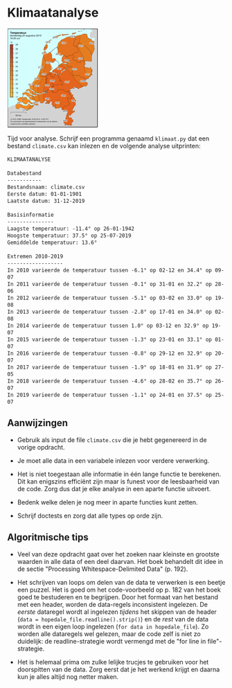 # Klimaatanalyse

![](../eca2csv/temperature.png)

Tijd voor analyse. Schrijf een programma genaamd `klimaat.py` dat een bestand `climate.csv` kan inlezen en de volgende analyse uitprinten:

    KLIMAATANALYSE

    Databestand
    -----------
    Bestandsnaam: climate.csv
    Eerste datum: 01-01-1901
    Laatste datum: 31-12-2019

    Basisinformatie
    ---------------
    Laagste temperatuur: -11.4° op 26-01-1942
    Hoogste temperatuur: 37.5° op 25-07-2019
    Gemiddelde temperatuur: 13.6°

    Extremen 2010-2019
    ------------------
    In 2010 varieerde de temperatuur tussen -6.1° op 02-12 en 34.4° op 09-07
    In 2011 varieerde de temperatuur tussen -0.1° op 31-01 en 32.2° op 28-06
    In 2012 varieerde de temperatuur tussen -5.1° op 03-02 en 33.0° op 19-08
    In 2013 varieerde de temperatuur tussen -2.8° op 17-01 en 34.0° op 02-08
    In 2014 varieerde de temperatuur tussen 1.0° op 03-12 en 32.9° op 19-07
    In 2015 varieerde de temperatuur tussen -1.3° op 23-01 en 33.1° op 01-07
    In 2016 varieerde de temperatuur tussen -0.8° op 29-12 en 32.9° op 20-07
    In 2017 varieerde de temperatuur tussen -1.9° op 18-01 en 31.9° op 27-05
    In 2018 varieerde de temperatuur tussen -4.6° op 28-02 en 35.7° op 26-07
    In 2019 varieerde de temperatuur tussen -1.1° op 24-01 en 37.5° op 25-07

## Aanwijzingen

- Gebruik als input de file `climate.csv` die je hebt gegenereerd in de vorige opdracht.

- Je moet alle data in een variabele inlezen voor verdere verwerking.

- Het is niet toegestaan alle informatie in één lange functie te berekenen. Dit kan enigszins efficiënt zijn maar is funest voor de leesbaarheid van de code. Zorg dus dat je elke analyse in een aparte functie uitvoert.

- Bedenk welke delen je nog meer in aparte functies kunt zetten.

- Schrijf doctests en zorg dat alle types op orde zijn.

## Algoritmische tips

- Veel van deze opdracht gaat over het zoeken naar kleinste en grootste waarden in alle data of een deel daarvan. Het boek behandelt dit idee in de sectie "Processing Whitespace-Delimited Data" (p. 192).

- Het schrijven van loops om delen van de data te verwerken is een beetje een puzzel. Het is goed om het code-voorbeeld op p. 182 van het boek goed te bestuderen en te begrijpen. Door het formaat van het bestand met een header, worden de data-regels inconsistent ingelezen. De *eerste* dataregel wordt al ingelezen *tijdens* het skippen van de header (`data = hopedale_file.readline().strip()`) en de *rest* van de data wordt in een eigen loop ingelezen (`for data in hopedale_file`). Zo worden alle dataregels wel gelezen, maar de code zelf is niet zo duidelijk: de readline-strategie wordt vermengd met de "for line in file"-strategie.

- Het is helemaal prima om zulke lelijke trucjes te gebruiken voor het doorspitten van de data. Zorg eerst dat je het werkend krijgt en daarna kun je alles altijd nog netter maken.
